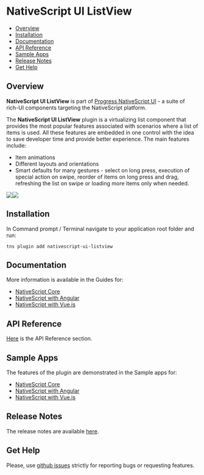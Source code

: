 # NativeScript UI ListView

- [Overview](#overview)
- [Installation](#installation)
- [Documentation](#documentation)
- [API Reference](#api-reference)
- [Sample Apps](#sample-apps)
- [Release Notes](#release-notes)
- [Get Help](#get-help)


## Overview

**NativeScript UI ListView** is part of [Progress NativeScript UI](https://www.nativescript.org/ui-for-nativescript) - a suite of rich-UI components targeting the NativeScript platform.

The **NativeScript UI ListView** plugin is a virtualizing list component that provides the most popular features associated with scenarios where a list of items is used. All these features are embedded in one control with the idea to save developer time and provide better experience. The main features include:

* Item animations
* Different layouts and orientations
* Smart defaults for many gestures - select on long press, execution of special action on swipe, reorder of items on long press and drag, refreshing the list on swipe or loading more items only when needed.

<img src="https://docs.nativescript.org/img/ui-for-nativescript/listview-ios.png"><img src="https://docs.nativescript.org/img/ui-for-nativescript/listview-android.png">

## Installation

In Command prompt / Terminal navigate to your application root folder and run:

```
tns plugin add nativescript-ui-listview
```

## Documentation

More information is available in the Guides for:
- [NativeScript Core](https://docs.nativescript.org/ui/professional-ui-components/ListView/overview)
- [NativeScript with Angular](https://docs.nativescript.org/angular/ui/professional-ui-components/ng-ListView/overview)
- [NativeScript with Vue.js](https://docs.nativescript.org/vuejs/ns-ui/ListView/overview)

## API Reference

[Here](https://docs.nativescript.org/ns-ui-api-reference/classes/radlistview) is the API Reference section.

## Sample Apps

The features of the plugin are demonstrated in the Sample apps for:
- [NativeScript Core](https://github.com/telerik/nativescript-ui-samples)
- [NativeScript with Angular](https://github.com/telerik/nativescript-ui-samples-angular)
- [NativeScript with Vue.js](https://github.com/telerik/nativescript-ui-samples-vue)

## Release Notes

The release notes are available [here](https://github.com/telerik/nativescript-ui-feedback/blob/master/releases/listview.md).

## Get Help

Please, use [github issues](https://github.com/telerik/nativescript-ui-feedback/issues) strictly for reporting bugs or requesting features.